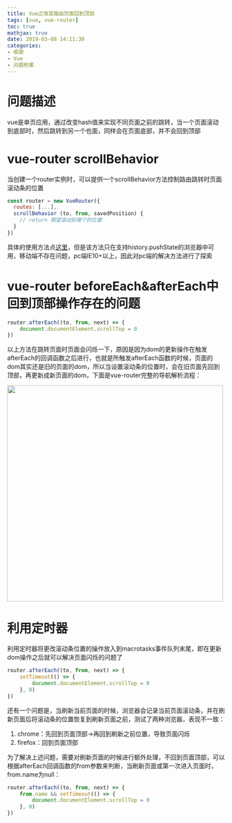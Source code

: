 ```yaml
---
title: Vue之改变路由页面回到顶部
tags: [vue, vue-router]
toc: true
mathjax: true
date: 2019-03-08 14:11:30
categories:
- 框架
- Vue
- 问题积累
---
```


# 问题描述

vue是单页应用，通过改变hash值来实现不同页面之前的跳转，当一个页面滚动到底部时，然后跳转到另一个也面，同样会在页面底部，并不会回到顶部

# vue-router scrollBehavior

当创建一个router实例时，可以提供一个scrollBehavior方法控制路由跳转时页面滚动条的位置

```````````````javascript
const router = new VueRouter({
  routes: [...],
  scrollBehavior (to, from, savedPosition) {
    // return 期望滚动到哪个的位置
  }
})
```````````````

具体的使用方法点[这里](https://router.vuejs.org/zh/guide/advanced/scroll-behavior.html#%E5%BC%82%E6%AD%A5%E6%BB%9A%E5%8A%A8)，但是该方法只在支持history.pushState的浏览器中可用，移动端不存在问题，pc端IE10+以上，因此对pc端的解决方法进行了探索

# vue-router beforeEach&afterEach中回到顶部操作存在的问题

```````````````javascript
router.afterEach((to, from, next) => {
    document.documentElement.scrollTop = 0
})
```````````````

以上方法在跳转页面时页面会闪烁一下，原因是因为dom的更新操作在触发afterEach的回调函数之后进行，也就是所触发afterEach函数的时候，页面的dom其实还是旧的页面的dom，所以当设置滚动条的位置时，会在旧页面先回到顶部，再更新成新页面的dom，下面是vue-router完整的导航解析流程：

<img width="500" src="/assets/vue/problems/16.png"/>

# 利用定时器

利用定时器将更改滚动条位置的操作放入到macrotasks事件队列末尾，即在更新dom操作之后就可以解决页面闪烁的问题了

```````````````javascript
router.afterEach((to, from, next) => {
    setTimeout(() => {
        document.documentElement.scrollTop = 0
    }, 0)
})
```````````````

还有一个问题是，当刷新当前页面的时候，浏览器会记录当前页面滚动条，并在刷新页面后将滚动条的位置恢复到刷新页面之前，测试了两种浏览器，表现不一致：

1. chrome：先回到页面顶部->再回到刷新之前位置，导致页面闪烁
2. firefox：回到页面顶部

为了解决上述问题，需要对刷新页面的时候进行额外处理，不回到页面顶部，可以根据afterEach回调函数的from参数来判断，当刷新页面或第一次进入页面时，from.name为null：

```````````````javascript
router.afterEach((to, from, next) => {
    from.name && setTimeout(() => {
        document.documentElement.scrollTop = 0
    }, 0)
})
```````````````